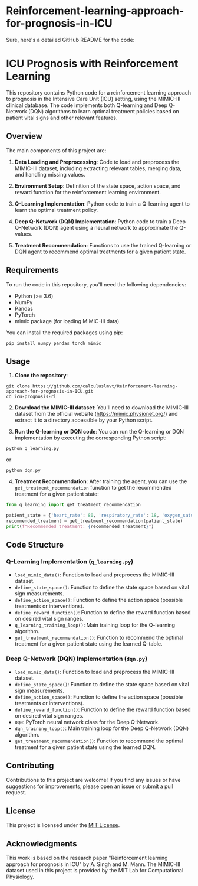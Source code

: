 # Reinforcement-learning-approach-for-prognosis-in-ICU

Sure, here's a detailed GitHub README for the code:

# ICU Prognosis with Reinforcement Learning

This repository contains Python code for a reinforcement learning approach to prognosis in the Intensive Care Unit (ICU) setting, using the MIMIC-III clinical database. The code implements both Q-learning and Deep Q-Network (DQN) algorithms to learn optimal treatment policies based on patient vital signs and other relevant features.

## Overview

The main components of this project are:

1. **Data Loading and Preprocessing**: Code to load and preprocess the MIMIC-III dataset, including extracting relevant tables, merging data, and handling missing values.

2. **Environment Setup**: Definition of the state space, action space, and reward function for the reinforcement learning environment.

3. **Q-Learning Implementation**: Python code to train a Q-learning agent to learn the optimal treatment policy.

4. **Deep Q-Network (DQN) Implementation**: Python code to train a Deep Q-Network (DQN) agent using a neural network to approximate the Q-values.

5. **Treatment Recommendation**: Functions to use the trained Q-learning or DQN agent to recommend optimal treatments for a given patient state.

## Requirements

To run the code in this repository, you'll need the following dependencies:

- Python (>= 3.6)
- NumPy
- Pandas
- PyTorch
- mimic package (for loading MIMIC-III data)

You can install the required packages using pip:

```
pip install numpy pandas torch mimic
```

## Usage

1. **Clone the repository**:

```
git clone https://github.com/calculuslmvt/Reinforcement-learning-approach-for-prognosis-in-ICU.git
cd icu-prognosis-rl
```

2. **Download the MIMIC-III dataset**: You'll need to download the MIMIC-III dataset from the official website (https://mimic.physionet.org/) and extract it to a directory accessible by your Python script.

3. **Run the Q-learning or DQN code**: You can run the Q-learning or DQN implementation by executing the corresponding Python script:

```
python q_learning.py
```

or

```
python dqn.py
```

4. **Treatment Recommendation**: After training the agent, you can use the `get_treatment_recommendation` function to get the recommended treatment for a given patient state:

```python
from q_learning import get_treatment_recommendation

patient_state = {'heart_rate': 80, 'respiratory_rate': 18, 'oxygen_saturation': 96, 'temperature': 37.2, 'blood_pressure': 120}
recommended_treatment = get_treatment_recommendation(patient_state)
print(f"Recommended treatment: {recommended_treatment}")
```

## Code Structure

### Q-Learning Implementation (`q_learning.py`)

- `load_mimic_data()`: Function to load and preprocess the MIMIC-III dataset.
- `define_state_space()`: Function to define the state space based on vital sign measurements.
- `define_action_space()`: Function to define the action space (possible treatments or interventions).
- `define_reward_function()`: Function to define the reward function based on desired vital sign ranges.
- `q_learning_training_loop()`: Main training loop for the Q-learning algorithm.
- `get_treatment_recommendation()`: Function to recommend the optimal treatment for a given patient state using the learned Q-table.

### Deep Q-Network (DQN) Implementation (`dqn.py`)

- `load_mimic_data()`: Function to load and preprocess the MIMIC-III dataset.
- `define_state_space()`: Function to define the state space based on vital sign measurements.
- `define_action_space()`: Function to define the action space (possible treatments or interventions).
- `define_reward_function()`: Function to define the reward function based on desired vital sign ranges.
- `DQN`: PyTorch neural network class for the Deep Q-Network.
- `dqn_training_loop()`: Main training loop for the Deep Q-Network (DQN) algorithm.
- `get_treatment_recommendation()`: Function to recommend the optimal treatment for a given patient state using the learned DQN.

## Contributing

Contributions to this project are welcome! If you find any issues or have suggestions for improvements, please open an issue or submit a pull request.

## License

This project is licensed under the [MIT License](LICENSE).

## Acknowledgments

This work is based on the research paper "Reinforcement learning approach for prognosis in ICU" by A. Singh and M. Mann. The MIMIC-III dataset used in this project is provided by the MIT Lab for Computational Physiology.
